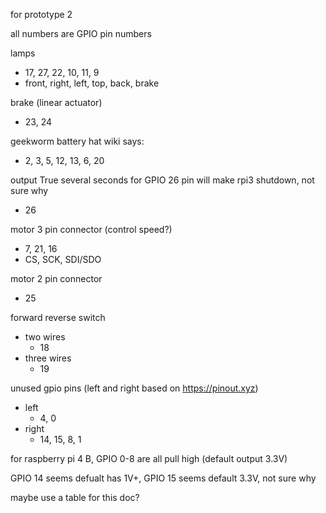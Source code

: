 for prototype 2

all numbers are GPIO pin numbers

lamps
- 17, 27, 22, 10, 11, 9
- front, right, left, top, back, brake

brake (linear actuator)
- 23, 24

geekworm battery hat wiki says:
- 2, 3, 5, 12, 13, 6, 20

output True several seconds for GPIO 26 pin will make rpi3 shutdown, not sure why
- 26

motor 3 pin connector (control speed?)
- 7, 21, 16
- CS, SCK, SDI/SDO

motor 2 pin connector
- 25

forward reverse switch
- two wires
    - 18
- three wires
    - 19

unused gpio pins (left and right based on <https://pinout.xyz>)
- left
    - 4, 0
- right
    - 14, 15, 8, 1

for raspberry pi 4 B, GPIO 0-8 are all pull high (default output 3.3V)

GPIO 14 seems defualt has 1V+, GPIO 15 seems default 3.3V, not sure why

maybe use a table for this doc?
